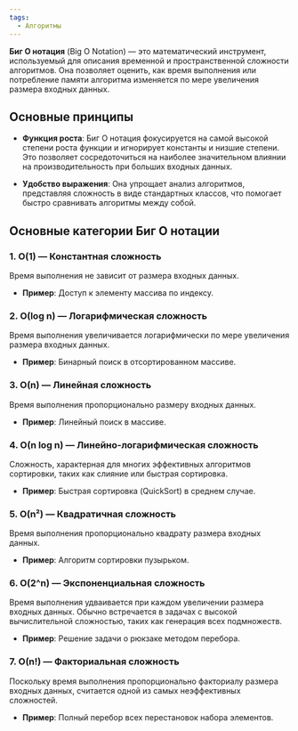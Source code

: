 ```yaml
---
tags:
  - Алгоритмы
---
```

**Биг О нотация** (Big O Notation) — это математический инструмент, используемый для описания временной и пространственной сложности алгоритмов. Она позволяет оценить, как время выполнения или потребление памяти алгоритма изменяется по мере увеличения размера входных данных.

## Основные принципы

- **Функция роста**: Биг О нотация фокусируется на самой высокой степени роста функции и игнорирует константы и низшие степени. Это позволяет сосредоточиться на наиболее значительном влиянии на производительность при больших входных данных.
  
- **Удобство выражения**: Она упрощает анализ алгоритмов, представляя сложность в виде стандартных классов, что помогает быстро сравнивать алгоритмы между собой.

## Основные категории Биг O нотации

### 1. **О(1) — Константная сложность**
Время выполнения не зависит от размера входных данных.

- **Пример**: Доступ к элементу массива по индексу.

### 2. **О(log n) — Логарифмическая сложность**
Время выполнения увеличивается логарифмически по мере увеличения размера входных данных.

- **Пример**: Бинарный поиск в отсортированном массиве.

### 3. **О(n) — Линейная сложность**
Время выполнения пропорционально размеру входных данных.

- **Пример**: Линейный поиск в массиве.

### 4. **О(n log n) — Линейно-логарифмическая сложность**
Сложность, характерная для многих эффективных алгоритмов сортировки, таких как слияние или быстрая сортировка.

- **Пример**: Быстрая сортировка (QuickSort) в среднем случае.

### 5. **О(n²) — Квадратичная сложность**
Время выполнения пропорционально квадрату размера входных данных.

- **Пример**: Алгоритм сортировки пузырьком.

### 6. **О(2^n) — Экспоненциальная сложность**
Время выполнения удваивается при каждом увеличении размера входных данных. Обычно встречается в задачах с высокой вычислительной сложностью, таких как генерация всех подмножеств.

- **Пример**: Решение задачи о рюкзаке методом перебора.

### 7. **О(n!) — Факториальная сложность**
Поскольку время выполнения пропорционально факториалу размера входных данных, считается одной из самых неэффективных сложностей.

- **Пример**: Полный перебор всех перестановок набора элементов.

